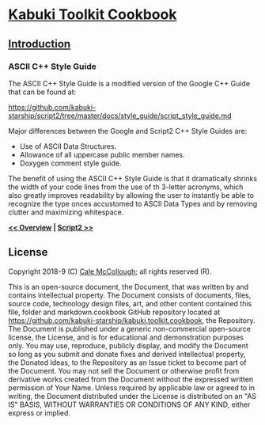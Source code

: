 # [Kabuki Toolkit Cookbook](../readme.md)

## [Introduction](./readme.md)

### ASCII C++ Style Guide

The ASCII C++ Style Guide is a modified version of the Google C++ Guide that can be found at:

[https://github.com/kabuki-starship/script2/tree/master/docs/style_guide/script_style_guide.md
](https://github.com/kabuki-starship/script2/tree/master/docs/style_guide/script_style_guide.md
)

Major differences between the Google and Script2 C++ Style Guides are:

* Use of ASCII Data Structures.
* Allowance of all uppercase public member names.
* Doxygen comment style guide.

The benefit of using the ASCII C++ Style Guide is that it dramatically shrinks the width of your code lines from the use of th 3-letter acronyms, which also greatly improves readability by allowing the user to instantly be able to recognize the type onces accustomed to ASCII Data Types and by removing clutter and maximizing whitespace.

**[<< Overview](./readme.md) | [Script2 >>](../script2/readme.md)**

## License

Copyright 2018-9 (C) [Cale McCollough](https://calemccollough.github.io); all rights reserved (R).

This is an open-source document, the Document, that was written by and contains intellectual property. The Document consists of documents, files, source code, technology design files, art, and other content contained this file, folder and markdown.cookbook GitHub repository located at <https://github.com/kabuki-starship/kabuki.toolkit.cookbook>, the Repository. The Document is published under a generic non-commercial open-source license, the License, and is for educational and demonstration purposes only. You may use, reproduce, publicly display, and modify the Document so long as you submit and donate fixes and derived intellectual property, the Donated Ideas, to the Repository as an Issue ticket to become part of the Document. You may not sell the Document or otherwise profit from derivative works created from the Document without the expressed written permission of Your Name. Unless required by applicable law or agreed to in writing, the Document distributed under the License is distributed on an "AS IS" BASIS, WITHOUT WARRANTIES OR CONDITIONS OF ANY KIND, either express or implied.
